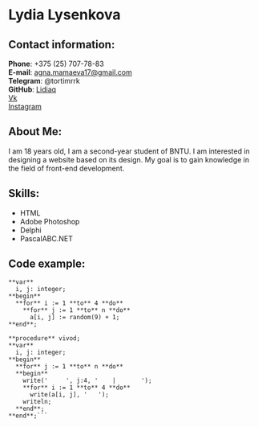  # Lydia Lysenkova


 ## Contact information:  
**Phone**: +375 (25) 707-78-83  
**E-mail**: agna.mamaeva17@gmail.com  
 **Telegram**: @tortimrrk  
 **GitHub**: [Lidiaq](https://github.com/Lidiaq)  
 [Vk](https://vk.com/ll_poteryashka_ll)  
 [Instagram](https://instagram.com/ll_poteryashka_ll?igshid=YmMyMTA2M2Y=)  


 ## About Me:  
 I am 18 years old, I am a second-year student of BNTU. I am interested in designing a website based on its design. My goal is to gain knowledge in the field of front-end development.  


 ## Skills:  
 * HTML
 * Adobe Photoshop
 * Delphi
 * PascalABC.NET  


 ## Code example:  
```**procedure** wwod;  
**var**
  i, j: integer;
**begin**
  **for** i := 1 **to** 4 **do**
    **for** j := 1 **to** n **do**
      a[i, j] := random(9) + 1; 
**end**;

**procedure** vivod;
**var**
  i, j: integer;
**begin**
  **for** j := 1 **to** n **do**
  **begin**
    write('     ', j:4, '    |       ');
    **for** i := 1 **to** 4 **do**
      write(a[i, j], '   '); 
    writeln;
  **end**;
**end**;```
 
